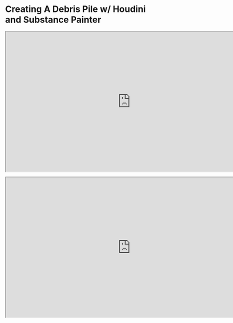 # Creating A Debris Pile w/ Houdini and Substance Painter

<p><iframe title="YouTube video player" src="https://www.youtube.com/embed/RfzXMtvsuwM?rel=0" width="800" height="450" allowfullscreen="allowfullscreen" allow="accelerometer; autoplay; clipboard-write; encrypted-media; gyroscope; picture-in-picture"></iframe></p>
<p><iframe title="YouTube video player" src="https://www.youtube.com/embed/MqjRxMP7-Lc?rel=0" width="800" height="450" allowfullscreen="allowfullscreen" allow="accelerometer; autoplay; clipboard-write; encrypted-media; gyroscope; picture-in-picture"></iframe></p>